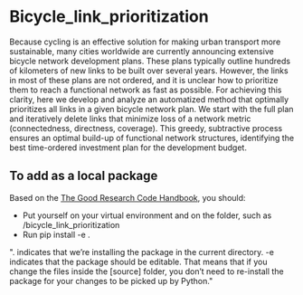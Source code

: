 # Bicycle_link_prioritization

Because cycling is an effective solution for making urban transport more sustainable, many cities worldwide are currently announcing extensive bicycle network development plans. These plans typically outline hundreds of kilometers of new links to be built over several years. However, the links in most of these plans are not ordered, and it is unclear how to prioritize them to reach a functional network as fast as possible. For achieving this clarity, here we develop and analyze an automatized method that optimally prioritizes all links in a given bicycle network plan. We start with the full plan and iteratively delete links that minimize loss of a network metric (connectedness, directness, coverage). This greedy, subtractive process ensures an optimal build-up of functional network structures, identifying the best time-ordered investment plan for the development budget.

## To add as a local package

Based on the [The Good Research Code Handbook](https://goodresearch.dev/setup.html#pip-install-your-package), you should:
* Put yourself on your virtual environment and on the folder, such as /bicycle_link_prioritization
* Run pip install -e .

". indicates that we’re installing the package in the current directory. -e indicates that the package should be editable. That means that if you change the files inside the [source] folder, you don’t need to re-install the package for your changes to be picked up by Python."
